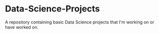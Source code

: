 # Data-Science-Projects

A repository containing basic Data Science projects that I'm working on or have worked on. 
